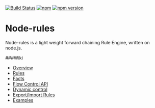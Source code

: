 [![Build Status](https://api.travis-ci.org/mithunsatheesh/node-rules.svg?branch=main)](https://travis-ci.org/mithunsatheesh/node-rules)
[![npm](https://img.shields.io/npm/l/express.svg?style=flat-square)]()
[![npm version](https://badge.fury.io/js/node-rules.svg)](http://badge.fury.io/js/node-rules)


Node-rules
=====
Node-rules is a light weight forward chaining Rule Engine, written on node.js.


###Wiki
* [Overview](https://github.com/mithunsatheesh/node-rules/wiki/Overview)
* [Rules](https://github.com/mithunsatheesh/node-rules/wiki/Rules)
* [Facts](https://github.com/mithunsatheesh/node-rules/wiki/Facts)
* [Flow Control API](https://github.com/mithunsatheesh/node-rules/wiki/Flow-Control-API)
* [Dynamic control](https://github.com/mithunsatheesh/node-rules/wiki/Dynamic-Control)
* [Export/Import Rules](https://github.com/mithunsatheesh/node-rules/wiki/Exporting-and-Importing-Rules)
* [Examples](https://github.com/mithunsatheesh/node-rules/wiki/Examples)
